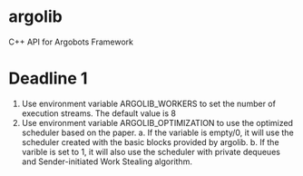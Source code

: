 # argolib

C++ API for Argobots Framework

# Deadline 1

1. Use environment variable ARGOLIB_WORKERS to set the number of execution streams. The default value is 8
2. Use environment variable ARGOLIB_OPTIMIZATION to use the optimized scheduler based on the paper.
   a. If the variable is empty/0, it will use the scheduler created with the basic blocks provided by argolib.
   b. If the varible is set to 1, it will also use the scheduler with private dequeues and Sender-initiated Work Stealing algorithm.
